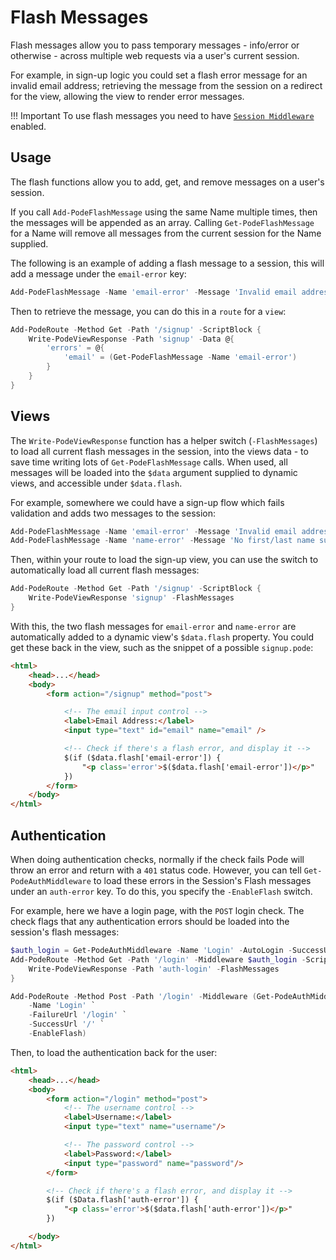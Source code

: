 # Flash Messages

Flash messages allow you to pass temporary messages - info/error or otherwise - across multiple web requests via a user's current session.

For example, in sign-up logic you could set a flash error message for an invalid email address; retrieving the message from the session on a redirect for the view, allowing the view to render error messages.

!!! Important
    To use flash messages you need to have [`Session Middleware`](../../Middleware/Sessions) enabled.

## Usage

The flash functions allow you to add, get, and remove messages on a user's session.

If you call `Add-PodeFlashMessage` using the same Name multiple times, then the messages will be appended as an array. Calling `Get-PodeFlashMessage` for a Name will remove all messages from the current session for the Name supplied.

The following is an example of adding a flash message to a session, this will add a message under the `email-error` key:

```powershell
Add-PodeFlashMessage -Name 'email-error' -Message 'Invalid email address'
```

Then to retrieve the message, you can do this in a `route` for a `view`:

```powershell
Add-PodeRoute -Method Get -Path '/signup' -ScriptBlock {
    Write-PodeViewResponse -Path 'signup' -Data @{
        'errors' = @{
            'email' = (Get-PodeFlashMessage -Name 'email-error')
        }
    }
}
```

## Views

The `Write-PodeViewResponse` function has a helper switch (`-FlashMessages`) to load all current flash messages in the session, into the views data - to save time writing lots of `Get-PodeFlashMessage` calls. When used, all messages will be loaded into the `$data` argument supplied to dynamic views, and accessible under `$data.flash`.

For example, somewhere we could have a sign-up flow which fails validation and adds two messages to the session:

```powershell
Add-PodeFlashMessage -Name 'email-error' -Message 'Invalid email address'
Add-PodeFlashMessage -Name 'name-error' -Message 'No first/last name supplied'
```

Then, within your route to load the sign-up view, you can use the switch to automatically load all current flash messages:

```powershell
Add-PodeRoute -Method Get -Path '/signup' -ScriptBlock {
    Write-PodeViewResponse 'signup' -FlashMessages
}
```

With this, the two flash messages for `email-error` and `name-error` are automatically added to a dynamic view's `$data.flash` property. You could get these back in the view, such as the snippet of a possible `signup.pode`:

```html
<html>
    <head>...</head>
    <body>
        <form action="/signup" method="post">

            <!-- The email input control -->
            <label>Email Address:</label>
            <input type="text" id="email" name="email" />

            <!-- Check if there's a flash error, and display it -->
            $(if ($data.flash['email-error']) {
                "<p class='error'>$($data.flash['email-error'])</p>"
            })
        </form>
    </body>
</html>
```

## Authentication

When doing authentication checks, normally if the check fails Pode will throw an error and return with a `401` status code. However, you can tell `Get-PodeAuthMiddleware` to load these errors in the Session's Flash messages under an `auth-error` key. To do this, you specify the `-EnableFlash` switch.

For example, here we have a login page, with the `POST` login check. The check flags that any authentication errors should be loaded into the session's flash messages:

```powershell
$auth_login = Get-PodeAuthMiddleware -Name 'Login' -AutoLogin -SuccessUrl = '/'
Add-PodeRoute -Method Get -Path '/login' -Middleware $auth_login -ScriptBlock {
    Write-PodeViewResponse -Path 'auth-login' -FlashMessages
}

Add-PodeRoute -Method Post -Path '/login' -Middleware (Get-PodeAuthMiddleware `
    -Name 'Login' `
    -FailureUrl '/login' `
    -SuccessUrl '/' `
    -EnableFlash)
```

Then, to load the authentication back for the user:

```html
<html>
    <head>...</head>
    <body>
        <form action="/login" method="post">
            <!-- The username control -->
            <label>Username:</label>
            <input type="text" name="username"/>

            <!-- The password control -->
            <label>Password:</label>
            <input type="password" name="password"/>
        </form>

        <!-- Check if there's a flash error, and display it -->
        $(if ($Data.flash['auth-error']) {
            "<p class='error'>$($data.flash['auth-error'])</p>"
        })

    </body>
</html>
```
